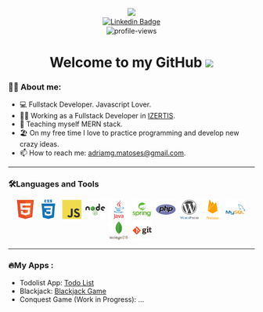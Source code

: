 <div id="profile__header" align="center">
  <img src="https://media3.giphy.com/media/sPEr7fsAbCdx6rwkBi/giphy.gif" width="200"/>
</div>
<div id="linkedin__badge" align="center">
    <a href="https://www.linkedin.com/in/adri%C3%A0-matoses-garcia-b881761a2/">
        <img src="https://img.shields.io/badge/LinkedIn-blue?style=for-the-badge&logo=linkedin&logoColor=white" alt="Linkedin Badge"/>
    </a>
</div>
<div id="views" align="center">
    <img src="https://komarev.com/ghpvc/?username=amatosesg&color=blue&style=plastic" alt="profile-views" align="center"/>
</div>
<h1 align="center">
    <span>Welcome to my GitHub</span>
    <img src="https://media.giphy.com/media/hvRJCLFzcasrR4ia7z/giphy.gif" width="30px"/>
</h1>

### 👨‍💻 About me:  
- 💻 Fullstack Developer. Javascript Lover.
- 👨‍🚀 Working as a Fullstack Developer in <a href="https://izertis.com/">IZERTIS</a>.
- 🌱 Teaching myself MERN stack.
- 🏖️ On my free time I love to practice programming and develop new crazy ideas.
- 📫 How to reach me: adriamg.matoses@gmail.com.

---

### 🛠️Languages and Tools
<div id="profile__icons-coding" align="center">
    <img src="https://github.com/devicons/devicon/blob/master/icons/html5/html5-original.svg" title="HTML5" alt="HTML" width="40" height="40"/>&nbsp;
    <img src="https://github.com/devicons/devicon/blob/master/icons/css3/css3-plain-wordmark.svg"  title="CSS3" alt="CSS" width="40" height="40"/>&nbsp;
    <img src="https://github.com/devicons/devicon/blob/master/icons/javascript/javascript-original.svg" title="JavaScript" alt="JavaScript" width="40"              height="40"/>&nbsp;
    <img src="https://github.com/devicons/devicon/blob/master/icons/nodejs/nodejs-original-wordmark.svg" title="NodeJS" alt="NodeJS" width="40" height="40"/>&nbsp;
    <img src="https://github.com/devicons/devicon/blob/master/icons/java/java-original-wordmark.svg" title="Java" alt="Java" width="40" height="40"/>&nbsp;
    <img src="https://github.com/devicons/devicon/blob/master/icons/spring/spring-original-wordmark.svg" title="Spring" alt="Spring" width="40" height="40"/>&nbsp;
    <img src="https://github.com/devicons/devicon/blob/master/icons/php/php-original.svg" title="PHP" alt="PHP" width="40" height="40"/>&nbsp;
    <img src="https://github.com/devicons/devicon/blob/master/icons/wordpress/wordpress-original.svg" title="Wordpress" **alt="Wordpress" width="40" height="40"/>&nbsp;
    <img src="https://github.com/devicons/devicon/blob/master/icons/firebase/firebase-plain-wordmark.svg" title="Firebase" alt="Firebase" width="40" height="40"/>&nbsp;
    <img src="https://github.com/devicons/devicon/blob/master/icons/mysql/mysql-original-wordmark.svg" title="MySQL"  alt="MySQL" width="40" height="40"/>&nbsp;
    <img src="https://github.com/devicons/devicon/blob/master/icons/mongodb/mongodb-original-wordmark.svg" title="MongoDB"  alt="MongoDB" width="40" height="40"/>&nbsp;
    <img src="https://github.com/devicons/devicon/blob/master/icons/git/git-original-wordmark.svg" title="Git" **alt="Git" width="40" height="40"/>&nbsp;
</div>

---

### 🔥My Apps :
- Todolist App: <a href="https://amatosesg.github.io/todoListApp/">Todo List</a>
- Blackjack: <a href="https://amatosesg.github.io/blackjack/">Blackjack Game</a>
- Conquest Game (Work in Progress): ...

